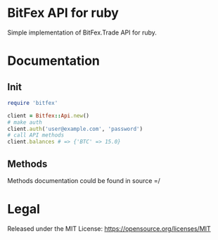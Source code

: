 # BitFex API for ruby

Simple implementation of BitFex.Trade API for ruby.

# Documentation

## Init

```ruby
require 'bitfex'

client = Bitfex::Api.new()
# make auth
client.auth('user@example.com', 'password')
# call API methods
client.balances # => {'BTC' => 15.0}
```

## Methods

Methods documentation could be found in source =/

# Legal

Released under the MIT License: https://opensource.org/licenses/MIT
